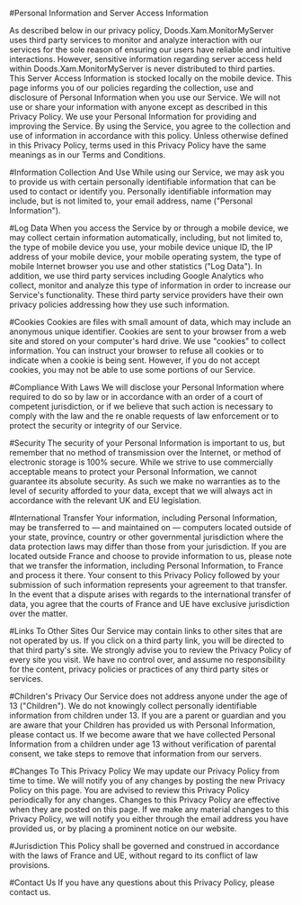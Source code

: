 #Personal Information and Server Access Information

As described below in our privacy policy, Doods.Xam.MonitorMyServer uses third party services to monitor and analyze interaction with our services for the sole reason of ensuring our users have reliable and intuitive interactions. However, sensitive information regarding server access held within Doods.Xam.MonitorMyServer is never distributed to third parties. This Server Access Information is stocked locally on the mobile device. This page informs you of our policies regarding the collection, use and disclosure of Personal Information when you use our Service. We will not use or share your information with anyone except as described in this Privacy Policy. We use your Personal Information for providing and improving the Service. By using the Service, you agree to the collection and use of information in accordance with this policy. Unless otherwise defined in this Privacy Policy, terms used in this Privacy Policy have the same meanings as in our Terms and Conditions.

#Information Collection And Use While using our Service, we may ask you to provide us with certain personally identifiable information that can be used to contact or identify you. Personally identifiable information may include, but is not limited to, your email address, name ("Personal Information").

#Log Data When you access the Service by or through a mobile device, we may collect certain information automatically, including, but not limited to, the type of mobile device you use, your mobile device unique ID, the IP address of your mobile device, your mobile operating system, the type of mobile Internet browser you use and other statistics ("Log Data"). In addition, we use third party services including Google Analytics who collect, monitor and analyze this type of information in order to increase our Service's functionality. These third party service providers have their own privacy policies addressing how they use such information.

#Cookies Cookies are files with small amount of data, which may include an anonymous unique identifier. Cookies are sent to your browser from a web site and stored on your computer's hard drive. We use "cookies" to collect information. You can instruct your browser to refuse all cookies or to indicate when a cookie is being sent. However, if you do not accept cookies, you may not be able to use some portions of our Service.

#Compliance With Laws We will disclose your Personal Information where required to do so by law or in accordance with an order of a court of competent jurisdiction, or if we believe that such action is necessary to comply with the law and the re
onable requests of law enforcement or to protect the security or integrity of our Service.

#Security The security of your Personal Information is important to us, but remember that no method of transmission over the Internet, or method of electronic storage is 100% secure. While we strive to use commercially acceptable means to protect your Personal Information, we cannot guarantee its absolute security. As such we make no warranties as to the level of security afforded to your data, except that we will always act in accordance with the relevant UK and EU legislation.

#International Transfer Your information, including Personal Information, may be transferred to — and maintained on — computers located outside of your state, province, country or other governmental jurisdiction where the data protection laws may differ than those from your jurisdiction. If you are located outside France and choose to provide information to us, please note that we transfer the information, including Personal Information, to France and process it there. Your consent to this Privacy Policy followed by your submission of such information represents your agreement to that transfer. In the event that a dispute arises with regards to the international transfer of data, you agree that the courts of France and UE have exclusive jurisdiction over the matter.

#Links To Other Sites Our Service may contain links to other sites that are not operated by us. If you click on a third party link, you will be directed to that third party's site. We strongly advise you to review the Privacy Policy of every site you visit. We have no control over, and assume no responsibility for the content, privacy policies or practices of any third party sites or services.

#Children's Privacy Our Service does not address anyone under the age of 13 ("Children"). We do not knowingly collect personally identifiable information from children under 13. If you are a parent or guardian and you are aware that your Children has provided us with Personal Information, please contact us. If we become aware that we have collected Personal Information from a children under age 13 without verification of parental consent, we take steps to remove that information from our servers.

#Changes To This Privacy Policy We may update our Privacy Policy from time to time. We will notify you of any changes by posting the new Privacy Policy on this page. You are advised to review this Privacy Policy periodically for any changes. Changes to this Privacy Policy are effective when they are posted on this page. If we make any material changes to this Privacy Policy, we will notify you either through the email address you have provided us, or by placing a prominent notice on our website.

#Jurisdiction This Policy shall be governed and construed in accordance with the laws of France and UE, without regard to its conflict of law provisions.

#Contact Us If you have any questions about this Privacy Policy, please contact us.
